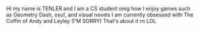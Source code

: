Hi my name is TENLER and I am a CS student omg how
I enjoy games such as Geometry Dash, osu!, and visual novels
I am currently obsessed with The Coffin of Andy and Leyley (I'M SORRY)
That's about it rn LOL

